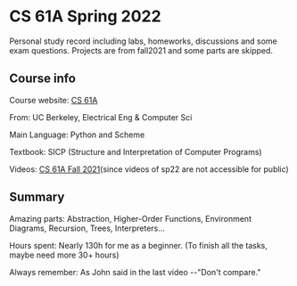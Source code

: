 # CS 61A Spring 2022
Personal study record including labs, homeworks, discussions and some exam questions.
Projects are from fall2021 and some parts are skipped.

## Course info
Course website: [CS 61A](https://cs61a.org/)

From: UC Berkeley, Electrical Eng & Computer Sci

Main Language: Python and Scheme

Textbook: SICP (Structure and Interpretation of Computer Programs)

Videos: [CS 61A Fall 2021](https://inst.eecs.berkeley.edu/~cs61a/fa21/)(since videos of sp22 are not accessible for public)

## Summary

Amazing parts: Abstraction, Higher-Order Functions, Environment Diagrams, Recursion, Trees, Interpreters...

Hours spent: Nearly 130h for me as a beginner. (To finish all the tasks, maybe need more 30+ hours)

Always remember: As John said in the last video --"Don't compare."
